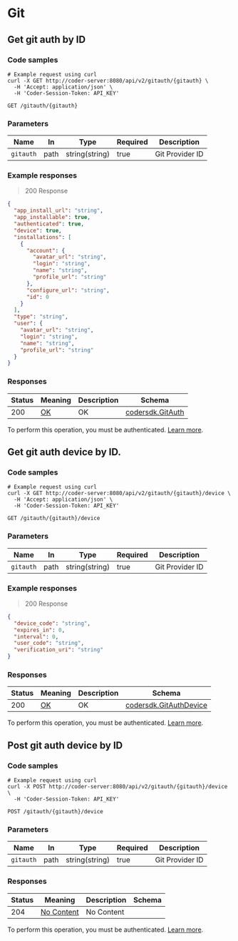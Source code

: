 # Git

## Get git auth by ID

### Code samples

```shell
# Example request using curl
curl -X GET http://coder-server:8080/api/v2/gitauth/{gitauth} \
  -H 'Accept: application/json' \
  -H 'Coder-Session-Token: API_KEY'
```

`GET /gitauth/{gitauth}`

### Parameters

| Name      | In   | Type           | Required | Description     |
| --------- | ---- | -------------- | -------- | --------------- |
| `gitauth` | path | string(string) | true     | Git Provider ID |

### Example responses

> 200 Response

```json
{
  "app_install_url": "string",
  "app_installable": true,
  "authenticated": true,
  "device": true,
  "installations": [
    {
      "account": {
        "avatar_url": "string",
        "login": "string",
        "name": "string",
        "profile_url": "string"
      },
      "configure_url": "string",
      "id": 0
    }
  ],
  "type": "string",
  "user": {
    "avatar_url": "string",
    "login": "string",
    "name": "string",
    "profile_url": "string"
  }
}
```

### Responses

| Status | Meaning                                                 | Description | Schema                                         |
| ------ | ------------------------------------------------------- | ----------- | ---------------------------------------------- |
| 200    | [OK](https://tools.ietf.org/html/rfc7231#section-6.3.1) | OK          | [codersdk.GitAuth](schemas.md#codersdkgitauth) |

To perform this operation, you must be authenticated. [Learn more](authentication.md).

## Get git auth device by ID.

### Code samples

```shell
# Example request using curl
curl -X GET http://coder-server:8080/api/v2/gitauth/{gitauth}/device \
  -H 'Accept: application/json' \
  -H 'Coder-Session-Token: API_KEY'
```

`GET /gitauth/{gitauth}/device`

### Parameters

| Name      | In   | Type           | Required | Description     |
| --------- | ---- | -------------- | -------- | --------------- |
| `gitauth` | path | string(string) | true     | Git Provider ID |

### Example responses

> 200 Response

```json
{
  "device_code": "string",
  "expires_in": 0,
  "interval": 0,
  "user_code": "string",
  "verification_uri": "string"
}
```

### Responses

| Status | Meaning                                                 | Description | Schema                                                     |
| ------ | ------------------------------------------------------- | ----------- | ---------------------------------------------------------- |
| 200    | [OK](https://tools.ietf.org/html/rfc7231#section-6.3.1) | OK          | [codersdk.GitAuthDevice](schemas.md#codersdkgitauthdevice) |

To perform this operation, you must be authenticated. [Learn more](authentication.md).

## Post git auth device by ID

### Code samples

```shell
# Example request using curl
curl -X POST http://coder-server:8080/api/v2/gitauth/{gitauth}/device \
  -H 'Coder-Session-Token: API_KEY'
```

`POST /gitauth/{gitauth}/device`

### Parameters

| Name      | In   | Type           | Required | Description     |
| --------- | ---- | -------------- | -------- | --------------- |
| `gitauth` | path | string(string) | true     | Git Provider ID |

### Responses

| Status | Meaning                                                         | Description | Schema |
| ------ | --------------------------------------------------------------- | ----------- | ------ |
| 204    | [No Content](https://tools.ietf.org/html/rfc7231#section-6.3.5) | No Content  |        |

To perform this operation, you must be authenticated. [Learn more](authentication.md).
